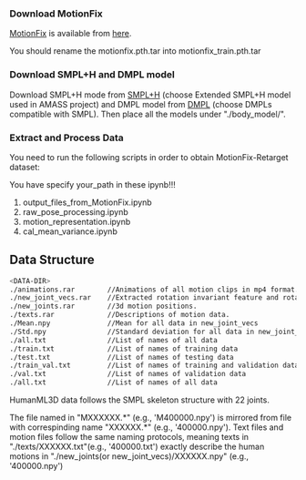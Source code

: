 ### Download MotionFix

[MotionFix](https://github.com/atnikos/motionfix) is available from [here](https://drive.google.com/drive/folders/1DM7oIJwxwoljVxAfhfktocTptwVX5sqR).

You should rename the motionfix.pth.tar into motionfix_train.pth.tar

### Download SMPL+H and DMPL model

Download SMPL+H mode from [SMPL+H](https://mano.is.tue.mpg.de/download.php) (choose Extended SMPL+H model used in AMASS project) and DMPL model from [DMPL](https://smpl.is.tue.mpg.de/download.php) (choose DMPLs compatible with SMPL). Then place all the models under "./body_model/".

### Extract and Process Data

You need to run the following scripts in order to obtain MotionFix-Retarget dataset:

You have specify your_path in these ipynb!!!

1. output_files_from_MotionFix.ipynb
2. raw_pose_processing.ipynb
3. motion_representation.ipynb
4. cal_mean_variance.ipynb


## Data Structure
```sh
<DATA-DIR>
./animations.rar        //Animations of all motion clips in mp4 format.
./new_joint_vecs.rar    //Extracted rotation invariant feature and rotation features vectors from 3d motion positions.
./new_joints.rar        //3d motion positions.
./texts.rar             //Descriptions of motion data.
./Mean.npy              //Mean for all data in new_joint_vecs
./Std.npy               //Standard deviation for all data in new_joint_vecs
./all.txt               //List of names of all data
./train.txt             //List of names of training data
./test.txt              //List of names of testing data
./train_val.txt         //List of names of training and validation data
./val.txt               //List of names of validation data
./all.txt               //List of names of all data
```
HumanML3D data follows the SMPL skeleton structure with 22 joints. 

The file named in "MXXXXXX.\*" (e.g., 'M400000.npy') is mirrored from file with correspinding name "XXXXXX.\*" (e.g., '400000.npy'). Text files and motion files follow the same naming protocols, meaning texts in "./texts/XXXXXX.txt"(e.g., '400000.txt') exactly describe the human motions in "./new_joints(or new_joint_vecs)/XXXXXX.npy" (e.g., '400000.npy')

